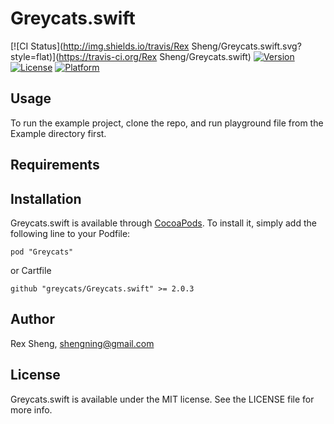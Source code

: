 # Greycats.swift

[![CI Status](http://img.shields.io/travis/Rex Sheng/Greycats.swift.svg?style=flat)](https://travis-ci.org/Rex Sheng/Greycats.swift)
[![Version](https://img.shields.io/cocoapods/v/Greycats.svg?style=flat)](http://cocoadocs.org/docsets/Greycats)
[![License](https://img.shields.io/cocoapods/l/Greycats.svg?style=flat)](http://cocoadocs.org/docsets/Greycats)
[![Platform](https://img.shields.io/cocoapods/p/Greycats.svg?style=flat)](http://cocoadocs.org/docsets/Greycats)

## Usage

To run the example project, clone the repo, and run playground file from the Example directory first.

## Requirements

## Installation

Greycats.swift is available through [CocoaPods](http://cocoapods.org). To install
it, simply add the following line to your Podfile:

    pod "Greycats"


or Cartfile
    
    github "greycats/Greycats.swift" >= 2.0.3

## Author

Rex Sheng, shengning@gmail.com

## License

Greycats.swift is available under the MIT license. See the LICENSE file for more info.

